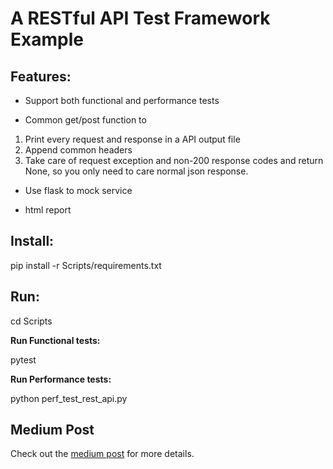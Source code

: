 # A RESTful API Test Framework Example

## Features:
* Support both functional and performance tests

* Common get/post function to 

1. Print every request and response in a API output file
2. Append common headers
3. Take care of request exception and non-200 response codes and return None, so you only need to care normal json response.
        
* Use flask to mock service

* html report
    
## Install:

pip install -r Scripts/requirements.txt

## Run:
cd Scripts

**Run Functional tests:**

pytest

**Run Performance tests:**

python perf_test_rest_api.py 

## Medium Post
Check out the [medium post](https://medium.com/@peter.jp.xie/rest-api-testing-using-python-751022c364b8?source=friends_link&sk=bb13119f8c0e8e6d5b071eca8c22e29c) for more details.
